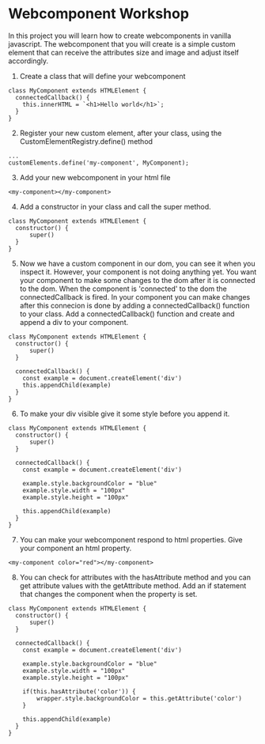 # Webcomponent Workshop

In this project you will learn how to create webcomponents in vanilla javascript. The webcomponent that you will create is a simple <my-square> custom element that can receive the attributes size and image and adjust itself accordingly.

1. Create a class that will define your webcomponent

```
class MyComponent extends HTMLElement {
  connectedCallback() {
    this.innerHTML = `<h1>Hello world</h1>`;
  }
}
```

2. Register your new custom element, after your class, using the CustomElementRegistry.define() method

```
...
customElements.define('my-component', MyComponent);
```

3. Add your new webcomponent in your html file

```
<my-component></my-component>
```

4. Add a constructor in your class and call the super method.

```
class MyComponent extends HTMLElement {
  constructor() {
      super()
  }
}
```

5. Now we have a custom component in our dom, you can see it when you inspect it. However, your component is not doing anything yet. You want your component to make some changes to the dom after it is connected to the dom. When the component is 'connected' to the dom the connectedCallback is fired. In your component you can make changes after this connecion is done by adding a connectedCallback() function to your class. Add a connectedCallback() function and create and append a div to your component.

```
class MyComponent extends HTMLElement {
  constructor() {
      super()
  }

  connectedCallback() {
    const example = document.createElement('div')
    this.appendChild(example)
  }
}
```

6. To make your div visible give it some style before you append it.

```
class MyComponent extends HTMLElement {
  constructor() {
      super()
  }

  connectedCallback() {
    const example = document.createElement('div')

    example.style.backgroundColor = "blue"
    example.style.width = "100px"
    example.style.height = "100px"

    this.appendChild(example)
  }
}
```

7. You can make your webcomponent respond to html properties. Give your component an html property.

```
<my-component color="red"></my-component>
```

8. You can check for attributes with the hasAttribute method and you can get attribute values with the getAttribute method. Add an if statement that changes the component when the property is set.

```
class MyComponent extends HTMLElement {
  constructor() {
      super()
  }

  connectedCallback() {
    const example = document.createElement('div')

    example.style.backgroundColor = "blue"
    example.style.width = "100px"
    example.style.height = "100px"

    if(this.hasAttribute('color')) {
        wrapper.style.backgroundColor = this.getAttribute('color')
    }

    this.appendChild(example)
  }
}
```

